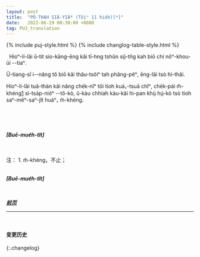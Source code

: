 ```yaml
---
layout: post
title:  "PÓ-THAH SIÂ-YIÁᴺ (Tŏiⁿ 11 hio̍h)[*]"
date:   2022-06-29 00:30:00 +0800
tag: PUJ_translation
---
```


{% include puj-style.html %}
{% include changlog-table-style.html %}

<!-- 这一页颠覆了我对潮剧的认知，需要好好查资料再说 -->

<!-- The ancestral hall and the temple were the only public buildings of the place. -->
&nbsp;&nbsp;Hioⁿ-lí-lăi ŭ-tit sio-kāng-ēng kâi tī-hng tshûn sṳ̂-tn̂g kah biō chí nŏⁿ-khou-ūi --tiaⁿ.
<!-- Sometimes a shed was put up in front of the temple, as a theatrical stage. -->
Ŭ-tiang-sî i--nâng tŏ biō kâi thâu-tsôiⁿ tah phâng-pêⁿ, ēng-lâi tsò hì-thâi.
<!-- Several times a year the wealthy men of the village subscribed a sum equal to twelve or more pounds, sufficient to pay a company of actors to come there and play for three or more days and nights. -->
Hioⁿ-lí-lăi tuā-thàn kâi nâng che̍k-nîⁿ tôi tioh kuá₊-tsuā chîⁿ, che̍k-pái m̆-khéng<a href="#note_1" class="note">1</a> sì-tsa̍p-nióⁿ --tŏ-kò, ŭ-kàu chhiah kàu-kâi hì-pan khṳ̀ hṳ́-kò tsò tioh saⁿ-mêⁿ-saⁿ-jît huáⁿ₊ m̆-khéng.
<!-- The actors wore the costumes of ancient times, and had their garments of silk and crape embroidered with gold thread. -->
<!-- They enacted the ancient history of China; and every one went to see them, though they spoke in the court language, which none of the common people understood. -->
<!-- At the beginning of the play, the chief idol of the temple was carried in a decorated chair, followed by a long procession of actors and others dressed in uniform, round the village and to some of the neighbouring villages, and was then brought back to be the chief spectator at the succeeding performances. -->
<!-- These theatres were the chief recreation of the people, and were attended by old and young. -->
<!-- Many guests from other villages were entertained at that time, and many came to the play bringing their own provision of food for the day. -->


<!-- Back on the mountain were the graves of all who had been buried from this village for hundreds of years. -->
<!-- The graves were dug horizontally into the hill, and before each was horseshoe-shaped masonry, three or four feet high in the centre, and sloping down to the ground the ends. Seen from a distance, the burying-ground looked like a great city. -->
<!-- Those of the Heng family who had died far outnumbered those who remained alive. -->
<!-- During the second month of the Chinese year, all who had ancestors buried here came and fastened gilded paper to flutter over the grave, and worshipped
before it. -->
<!-- If any grave lacked for three years these offerings of paper, showing that it had not been visited by the descendants of the person buried in it, the land on which it was made could no longer be claimed as private property. -->
&nbsp;&nbsp;

<br>

***[Buē-mue̍h-tît]***

<br>

<br>
注：
1. <span id="note_1">m̆-khéng，不止；</span>
<br>

<br>

***[Buē-mue̍h-tît]***

<br>

***[前页](PagodaShadowsPage010.html)***
<!-- ***[后页](PagodaShadowsPage012.html)*** -->


---
<br>

#### 变更历史

{:.changelog}
